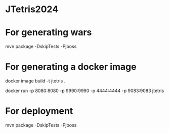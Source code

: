 # JTetris2024

# For generating wars
mvn package -DskipTests -Pjboss

# For generating a docker image
docker image build -t jtetris .

docker run -p 8080:8080 -p 9990:9990 -p 4444:4444 -p 9083:9083 jtetris

# For deployment
mvn package -DskipTests -Pjboss